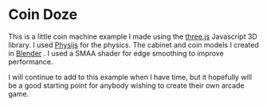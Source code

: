 # Coin Doze

This is a little coin machine example I made using the [three.js](https://threejs.org/)
Javascript 3D library. I used [Physijs](http://chandlerprall.github.io/Physijs/)
for the physics. The cabinet and coin models I created in [Blender](https://www.blender.org/) .
I used a SMAA shader for edge smoothing to improve performance.

I will continue to add to this example when I have time, but it hopefully will
be a good starting point for anybody wishing to create their own arcade game.
